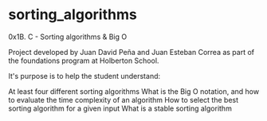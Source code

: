 # sorting_algorithms

0x1B. C - Sorting algorithms & Big O

Project developed by Juan David Peña and Juan Esteban Correa as part of the foundations program at Holberton School.

It's purpose is to help the student understand:

At least four different sorting algorithms
What is the Big O notation, and how to evaluate the time complexity of an algorithm
How to select the best sorting algorithm for a given input
What is a stable sorting algorithm
